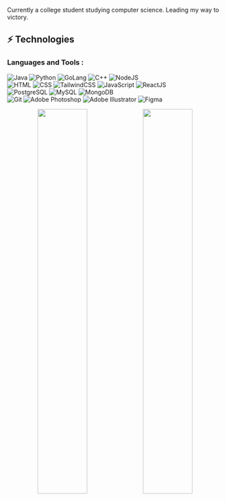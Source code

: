 Currently a college student studying computer science. Leading my way to victory.

## ⚡ Technologies

### Languages and Tools :

![Java](https://img.shields.io/badge/-Java-black?style=flat-square&logo=openjdk)
![Python](https://img.shields.io/badge/-Python-black?style=flat-square&logo=Python)
![GoLang](https://img.shields.io/badge/-Golang-black?style=flat-square&logo=Go)
![C++](https://img.shields.io/badge/-C++-black?style=flat-square&logo=c%2B%2B&)
![NodeJS](https://img.shields.io/badge/-NodeJS-black?style=flat-square&logo=node.js)
<br>
![HTML](https://img.shields.io/badge/-HTML-black?style=flat-square&logo=html5)
![CSS](https://img.shields.io/badge/-CSS-black?style=flat-square&logo=css3)
![TailwindCSS](https://img.shields.io/badge/-TailwindCSS-black?style=flat-square&logo=tailwindcss)
![JavaScript](https://img.shields.io/badge/-JavaScript-black?style=flat-square&logo=JavaScript)
![ReactJS](https://img.shields.io/badge/-ReactJS-black?style=flat-square&logo=react)
<br>
![PostgreSQL](https://img.shields.io/badge/-PostgreSQL-black?style=flat-square&logo=postgresql)
![MySQL](https://img.shields.io/badge/-MySQL-black?style=flat-square&logo=mysql)
![MongoDB](https://img.shields.io/badge/-MongoDB-black?style=flat-square&logo=mongodb)
<br>
![Git](https://img.shields.io/badge/-Git-black?style=flat-square&logo=git)
![Adobe Photoshop](https://img.shields.io/badge/-Adobe%20Photoshop-black?style=flat-square&logo=adobe%20photoshop)
![Adobe Illustrator](https://img.shields.io/badge/-Adobe%20Illustrator-black?style=flat-square&logo=adobe%20illustrator)
![Figma](https://img.shields.io/badge/-Figma-black?style=flat-square&logo=Figma)


<p align="center">

  <img width="48%" src="https://github-readme-stats.vercel.app/api?username=luminousyinyang&show_icons=true&theme=tokyonight" />
  <img width="48%" src="https://github-readme-streak-stats.herokuapp.com/?user=luminousyinyang&theme=tokyonight" />
</p>

<br>
